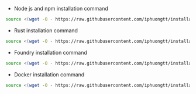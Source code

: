- Node js and npm installation command
```bash
source <(wget -O - https://raw.githubusercontent.com/iphuongtt/installation/main/node.sh)
```
- Rust installation command
```bash
source <(wget -O - https://raw.githubusercontent.com/iphuongtt/installation/main/rust.sh)
```
- Foundry installation command
```bash
source <(wget -O - https://raw.githubusercontent.com/iphuongtt/installation/main/foundry.sh)
```
- Docker installation command
```bash
source <(wget -O - https://raw.githubusercontent.com/iphuongtt/installation/main/docker.sh)
```
